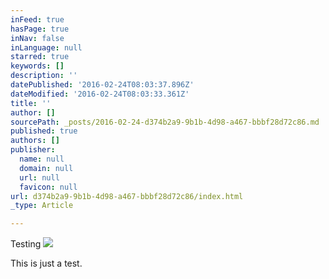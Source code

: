 ```yaml
---
inFeed: true
hasPage: true
inNav: false
inLanguage: null
starred: true
keywords: []
description: ''
datePublished: '2016-02-24T08:03:37.896Z'
dateModified: '2016-02-24T08:03:33.361Z'
title: ''
author: []
sourcePath: _posts/2016-02-24-d374b2a9-9b1b-4d98-a467-bbbf28d72c86.md
published: true
authors: []
publisher:
  name: null
  domain: null
  url: null
  favicon: null
url: d374b2a9-9b1b-4d98-a467-bbbf28d72c86/index.html
_type: Article

---
```

Testing
![](https://the-grid-user-content.s3-us-west-2.amazonaws.com/fcccfc93-a8d6-411e-b61b-1b1bacb6f19e.jpg)

This is just a test.